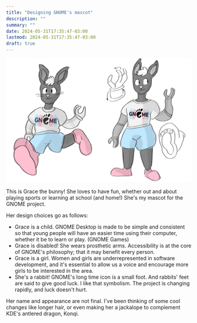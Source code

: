 ```yaml
---
title: "Designing GNOME's mascot"
description: ""
summary: ""
date: 2024-05-31T17:35:47-03:00
lastmod: 2024-05-31T17:35:47-03:00
draft: true
---
```

![A cartoon bunny with robotic arms.](grace1.png)

This is Grace the bunny! She loves to have fun, whether out and about playing sports or learning at school (and home!)
She's my mascot for the GNOME project.

Her design choices go as follows: 

- Grace is a child. GNOME Desktop is made to be simple and consistent so that young people will have an easier time using their computer, whether it be to learn or play. (GNOME Games)
- Grace is disabled! She wears prosthetic arms. Accessibility is at the core of GNOME's philosophy; that it may benefit every person.
- Grace is a girl. Women and girls are underrepresented in software development, and it's essential to allow us a voice and encourage more girls to be interested in the area.
- She's a rabbit! GNOME's long time icon is a small foot. And rabbits' feet are said to give good luck. I like that symbolism. The project is changing rapidly, and luck doesn't hurt.

Her name and appearance are not final. I've been thinking of some cool changes like longer hair, or even making her a jackalope to complement KDE's antlered dragon, Konqi.


